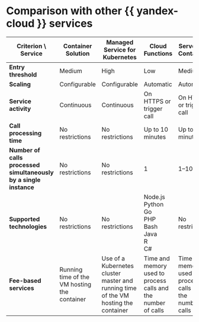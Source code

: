 # Comparison with other {{ yandex-cloud }} services

| **Criterion \ Service** | **Container<br/>Solution** | **Managed<br/>Service for<br/>Kubernetes** | **Cloud<br/>Functions** | **Serverless<br/>Containers** |
| --- | --- | --- | --- | --- |
| **Entry threshold** | Medium | High | Low | Medium |
| **Scaling** | Configurable | Configurable | Automatic | Automatic |
| **Service<br/>activity** | Continuous | Continuous | On HTTPS or trigger call | On HTTPS or trigger call |
| **Call<br/>processing<br/>time** | No<br/>restrictions | No<br/>restrictions | Up to 10 minutes | Up to 10 minutes |
| **Number of calls<br/>processed<br/>simultaneously<br/>by a single instance** | No<br/>restrictions | No<br/>restrictions | 1 | 1–10 |
| **Supported<br/>technologies** | No<br/>restrictions | No<br/>restrictions | Node.js<br/>Python<br/>Go<br/>PHP<br/>Bash<br/>Java<br/>R<br/>C# | No<br/>restrictions |
| **Fee-based services** | Running time of the VM hosting the container | Use of a Kubernetes cluster master and running time of the VM hosting the container | Time and memory used to process calls and the number of calls | Time and memory used to process calls and the number of calls |

